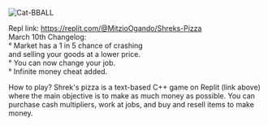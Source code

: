 
![Cat-BBALL](https://user-images.githubusercontent.com/85592369/157559401-0195f12e-45dd-4523-8c54-0f7a36ecdd40.jpg)

Repl link: https://replit.com/@MitzioOgando/Shreks-Pizza                                
March 10th Changelog:                                                                                      
° Market has a 1 in 5 chance of crashing                                                                    
and selling your goods at a lower price.                                       
° You can now change your job.      
° Infinite money cheat added.                                             
  
How to play?
Shrek's pizza is a text-based C++ game on Replit (link above)
where the main objective is to make as much money as possible.
You can purchase cash multipliers, work at jobs, and buy and 
resell items to make money. 


